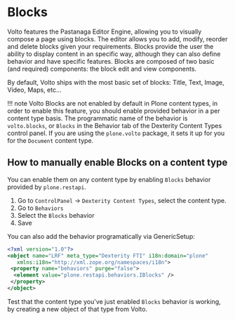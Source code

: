 # Blocks

Volto features the Pastanaga Editor Engine, allowing you to visually compose a page using blocks.
The editor allows you to add, modify, reorder and delete blocks given your requirements.
Blocks provide the user the ability to display content in an specific way, although they can also define behavior and have specific features.
Blocks are composed of two basic (and required) components: the block edit and view components.

By default, Volto ships with the most basic set of blocks: Title, Text, Image, Video, Maps, etc...

!!! note
    Volto Blocks are not enabled by default in Plone content types, in order to enable this feature, you should enable provided behavior in a per content type basis.
    The programmatic name of the behavior is `volto.blocks`, or `Blocks` in the Behavior tab of the Dexterity Content Types control panel.
    If you are using the `plone.volto` package, it sets it up for you for the `Document` content type.

## How to manually enable Blocks on a content type

You can enable them on any content type by enabling `Blocks` behavior provided by `plone.restapi`.

1. Go to `ControlPanel` -> `Dexterity Content Types`, select the content type.
2. Go to `Behaviors`
3. Select the `Blocks` behavior
4. Save

You can also add the behavior programatically via GenericSetup:

```xml
<?xml version="1.0"?>
<object name="LRF" meta_type="Dexterity FTI" i18n:domain="plone"
   xmlns:i18n="http://xml.zope.org/namespaces/i18n">
 <property name="behaviors" purge="false">
  <element value="plone.restapi.behaviors.IBlocks" />
 </property>
</object>
```

Test that the content type you've just enabled `Blocks` behavior is working, by creating a new object of that type from Volto.
